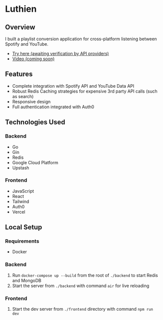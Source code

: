 # Luthien

## Overview
I built a playlist conversion application for cross-platform listening between Spotify and YouTube.
- [Try here (awaiting verification by API providers)](https://google.com) 
- [Video (coming soon)](https://www.google.com/)

## Features
- Complete integration with Spotify API and YouTube Data API
- Robust Redis Caching strategies for expensive 3rd party API calls (such as search)
- Responsive design
- Full authentication integrated with Auth0

## Technologies Used
### Backend
- Go
- Gin
- Redis
- Google Cloud Platform
- Upstash
### Frontend
- JavaScript
- React
- Tailwind
- Auth0
- Vercel

## Local Setup
### Requirements
- Docker
### Backend
1. Run `docker-compose up --build` from the root of `./backend` to start Redis and MongoDB
2. Start the server from `./backend` with command `air` for live reloading

### Frontend
1. Start the dev server from `./frontend` directory with command `npm run dev`


